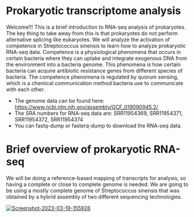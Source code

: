# Prokaryotic transcriptome analysis
Welcome!!! This is a brief introduction to RNA-seq analysis of prokaryotes. The key thing to take away from this is that prokaryotes do not perform alternative splicing like eukaryotes. We will analyze the activation of competence in Streptococcus sinensis to learn how to analyze prokaryotic RNA-seq data. Competence is a physiological phenomena that occurs in certain bacteria where they can uptake and integrate exogenous DNA from the environment into a bacteria genome. This phenomena is how certain bacteria can acquire antibiotic resistance genes from different species of bacteria. The competence phenomena is regulated by quorum sensing, which is a chemical communication method bacteria use to communicate with each other.
- The genome data can be found here: https://www.ncbi.nlm.nih.gov/assembly/GCF_019090945.2/
- The SRA numbers for RNA-seq data are: SRR11954369, SRR11954371, SRR11954372, SRR11954374
- You can fastq-dump or fasterq-dump to download the RNA-seq data.

# Brief overview of prokaryotic RNA-seq
We will be doing a reference-based mapping of transcripts for analysis, so having a complete or close to complete genome is needed. We are going to be using a mostly complete genome of Streptococcus sinensis that was obtained by a hybrid assembly of two different sequencing technologies.

<a href="https://ibb.co/JjLkz3b"><img src="https://i.ibb.co/nM2kDPV/Screenshot-2023-03-19-155926.png" alt="Screenshot-2023-03-19-155926" border="0"></a>
